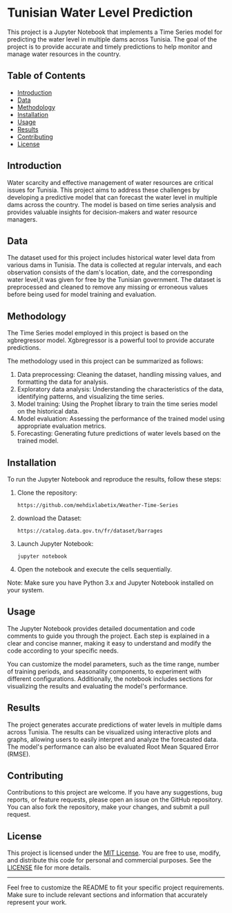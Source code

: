 # Tunisian Water Level Prediction

This project is a Jupyter Notebook that implements a Time Series model for predicting the water level in multiple dams across Tunisia. The goal of the project is to provide accurate and timely predictions to help monitor and manage water resources in the country.

## Table of Contents
- [Introduction](#introduction)
- [Data](#data)
- [Methodology](#methodology)
- [Installation](#installation)
- [Usage](#usage)
- [Results](#results)
- [Contributing](#contributing)
- [License](#license)

## Introduction

Water scarcity and effective management of water resources are critical issues for Tunisia. This project aims to address these challenges by developing a predictive model that can forecast the water level in multiple dams across the country. The model is based on time series analysis and provides valuable insights for decision-makers and water resource managers.

## Data

The dataset used for this project includes historical water level data from various dams in Tunisia. The data is collected at regular intervals, and each observation consists of the dam's location, date, and the corresponding water level,it was given for free by the Tunisian government. The dataset is preprocessed and cleaned to remove any missing or erroneous values before being used for model training and evaluation.

## Methodology

The Time Series model employed in this project is based on the xgbregressor model. Xgbregressor is a powerful tool to provide accurate predictions.

The methodology used in this project can be summarized as follows:
1. Data preprocessing: Cleaning the dataset, handling missing values, and formatting the data for analysis.
2. Exploratory data analysis: Understanding the characteristics of the data, identifying patterns, and visualizing the time series.
3. Model training: Using the Prophet library to train the time series model on the historical data.
4. Model evaluation: Assessing the performance of the trained model using appropriate evaluation metrics.
5. Forecasting: Generating future predictions of water levels based on the trained model.

## Installation

To run the Jupyter Notebook and reproduce the results, follow these steps:

1. Clone the repository:

   ```
   https://github.com/mehdixlabetix/Weather-Time-Series
   ```

2. download the Dataset:

   ```
   https://catalog.data.gov.tn/fr/dataset/barrages
   ```

3. Launch Jupyter Notebook:

   ```
   jupyter notebook
   ```

4. Open the notebook  and execute the cells sequentially.

Note: Make sure you have Python 3.x and Jupyter Notebook installed on your system.

## Usage

The Jupyter Notebook provides detailed documentation and code comments to guide you through the project. Each step is explained in a clear and concise manner, making it easy to understand and modify the code according to your specific needs.

You can customize the model parameters, such as the time range, number of training periods, and seasonality components, to experiment with different configurations. Additionally, the notebook includes sections for visualizing the results and evaluating the model's performance.

## Results

The project generates accurate predictions of water levels in multiple dams across Tunisia. The results can be visualized using interactive plots and graphs, allowing users to easily interpret and analyze the forecasted data. The model's performance can also be evaluated Root Mean Squared Error (RMSE).

## Contributing

Contributions to this project are welcome. If you have any suggestions, bug reports, or feature requests, please open an issue on the GitHub repository. You can also fork the repository, make your changes, and submit a pull request.

## License

This project is licensed under the [MIT License](LICENSE). You are free to use, modify, and distribute this code for personal and commercial purposes. See the [LICENSE](LICENSE) file for more details.

---

Feel free to customize the README to fit your specific project requirements. Make sure to include relevant sections and information that accurately represent your work.